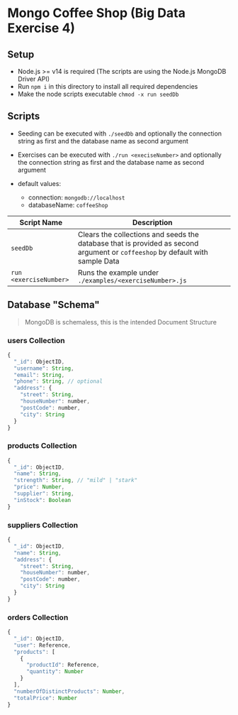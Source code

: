 # Mongo Coffee Shop (Big Data Exercise 4)

## Setup

- Node.js >= v14 is required (The scripts are using the Node.js MongoDB Driver API)
- Run `npm i` in this directory to install all required dependencies
- Make the node scripts executable `chmod -x run seedDb`

## Scripts

- Seeding can be executed with `./seedDb` and optionally the connection string as first and the database name as second argument
- Exercises can be executed with `./run <execiseNumber>` and optionally the connection string as first and the database name as second argument

- default values:
  - connection: `mongodb://localhost`
  - databaseName: `coffeeShop`

| Script Name            | Description                                                                                                                   |
| ---------------------- | ----------------------------------------------------------------------------------------------------------------------------- |
| `seedDb`               | Clears the collections and seeds the database that is provided as second argument or `coffeeshop` by default with sample Data |
| `run <exerciseNumber>` | Runs the example under `./examples/<exerciseNumber>.js`                                                                       |

## Database "Schema"

> MongoDB is schemaless, this is the intended Document Structure

### users Collection

```js
{
  "_id": ObjectID,
  "username": String,
  "email": String,
  "phone": String, // optional
  "address": {
    "street": String,
    "houseNumber": number,
    "postCode": number,
    "city": String
  }
}
```

### products Collection

```js
{
  "_id": ObjectID,
  "name": String,
  "strength": String, // "mild" | "stark"
  "price": Number,
  "supplier": String,
  "inStock": Boolean
}
```

### suppliers Collection

```js
{
  "_id": ObjectID,
  "name": String,
  "address": {
    "street": String,
    "houseNumber": number,
    "postCode": number,
    "city": String
  }
}
```

### orders Collection

```js
{
  "_id": ObjectID,
  "user": Reference,
  "products": [
    {
      "productId": Reference,
      "quantity": Number
    }
  ],
  "numberOfDistinctProducts": Number,
  "totalPrice": Number
}
```
